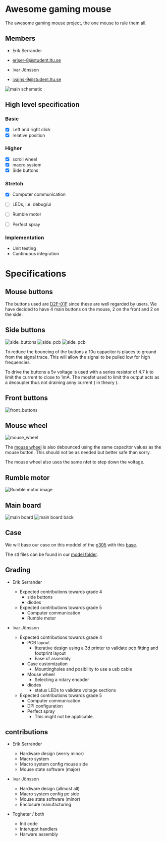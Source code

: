 # Awesome gaming mouse
The awesome gaming mouse project, the one mouse to rule them all.

## Members

- Erik Serrander
- eriser-8@student.ltu.se
  
- Ivar Jönsson
- ivajns-9@student.ltu.se

![main schematic](images/main_schematic.png)

## High level specification

### Basic
- [x] Left and right click
- [x] relative position

### Higher
- [x] scroll wheel
- [x] macro system
- [x] Side buttons

### Stretch
- [x] Computer communication
- [ ] LEDs, i.e. debug/ui
- [ ] Rumble motor
- [ ] Perfect spray


### Implementation
- Unit testing
- Cuntinuous integration



# Specifications
## Mouse buttons
The buttons used are [D2F-01F](https://www.elfa.se/sv/mikrobrytare-d2f-100ma-1co-74n-kolv-omron-electronic-components-d2f-01f/p/11082662?track=true&no-cache=true&marketingPopup=false) since these are well regarded by users.
We have decided to have 4 main buttons on the mouse, 2 on the front and 2 on the side.
## Side buttons 
![side_buttons](images/side_buttons.png)
![side_pcb](images/side_button_board.png)
![side_pcb](images/side_button_board_back.png)

To reduce the bouncing of the buttons a 10u capacitor is places to ground from the signal trace. This will allow the signal to be pulled low for high frequencies. 

To drive the buttons a 5v voltage is used with a series resistor of 4.7 k to limit the current to close to 1mA. The mosfet used to limit the output acts as a decoupler thus not draining anny current ( in theory ).

## Front buttons
![front_buttons](images/front_buttons.png)
## Mouse wheel


![mouse_wheel](images/mouse_wheel.png)

The [mouse wheel](https://se.rs-online.com/web/p/mechanical-rotary-encoders/7295545) is also debounced using the same capacitor values as the mouse button. This should not be as needed but better safe than sorry.

The mouse wheel also uses the same nfet to step down the voltage.


## Rumble motor
![Rumble motor image](images/rumble_motor.png)


## Main board
![main board](images/mainboard_front.jpg)
![main board back](images/mainboard_back.jpg)

## Case 
We will base our case on this moddel of the [g305](https://www.thingiverse.com/thing:3969266)
with this [base](https://www.thingiverse.com/thing:3564894).


The stl files can be found in our [model folder](model/).


## Grading

- Erik Serrander
  - Expected contributions towards grade 4
    - side buttons
    - diodes
  - Expected contributions towards grade 5
    - Computer communication
    - Rumble motor
  
- Ivar Jönsson
  - Expected contributions towards grade 4
    - PCB layout
      - Itterative design using a 3d printer to validate pcb fitting and footprint layout
      - Ease of assembly
    - Case customization 
      - Mountingholes and posibility to use a usb cable
    - Mouse wheel
      - Selecting a rotary encoder
    - diodes
      - status LEDs to validate voltage sections
  - Expected contributions towards grade 5
    - Computer communication
    - DPI configuration
    - Perfect spray
      - This might not be applicable. 


## contributions

- Erik Serrander
  - Hardware design (werry minor)
  - Macro system
  - Macro system config mouse side
  - Mouse state software (major)

- Ivar Jönsson
  - Hardware design (allmost all)
  - Macro system config pc side
  - Mouse state software (minor)
  - Enclosure manufacturing

- Togheter / both
  - Init code
  - Interuppt handlers
  - Harware assembly
